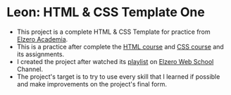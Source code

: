 # Leon: HTML & CSS Template One
- This project is a complete HTML & CSS Template for practice from [Elzero Academia](https://elzero.org/).
- This is a practice after complete the [HTML course](https://www.youtube.com/playlist?list=PLDoPjvoNmBAw_t_XWUFbBX-c9MafPk9ji) and [CSS course](https://www.youtube.com/playlist?list=PLDoPjvoNmBAzjsz06gkzlSrlev53MGIKe) and its assignments.
- I created the project after watched its [playlist](https://www.youtube.com/playlist?list=PLDoPjvoNmBAzHSjcR-HnW9tnxyuye8KbF) on [Elzero Web School](https://www.youtube.com/c/ElzeroInfo/) Channel.
- The project's target is to try to use every skill that I learned if possible and make improvements on the project's final form.